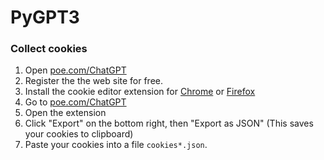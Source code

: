 # PyGPT3

### Collect cookies


1. Open [poe.com/ChatGPT](https://poe.com/ChatGPT)
2. Register the the web site for free.
3. Install the cookie editor extension for [Chrome](https://chrome.google.com/webstore/detail/cookie-editor/hlkenndednhfkekhgcdicdfddnkalmdm) or [Firefox](https://addons.mozilla.org/en-US/firefox/addon/cookie-editor/)
4. Go to [poe.com/ChatGPT](https://poe.com/ChatGPT)
5. Open the extension
6. Click "Export" on the bottom right, then "Export as JSON" (This saves your cookies to clipboard)
7. Paste your cookies into a file `cookies*.json`.
